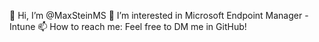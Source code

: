 👋 Hi, I’m @MaxSteinMS
👀 I’m interested in Microsoft Endpoint Manager - Intune
📫 How to reach me: Feel free to DM me in GitHub!

<!---
MaxSteinMS/MaxSteinMS is a ✨ special ✨ repository because its `README.md` (this file) appears on your GitHub profile.
You can click the Preview link to take a look at your changes.
--->
